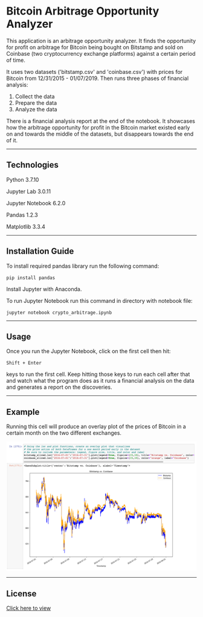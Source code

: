# Bitcoin Arbitrage Opportunity Analyzer

This application is an arbitrage opportunity analyzer. It finds the opportunity for profit on arbitrage for Bitcoin being bought on Bitstamp and sold on Coinbase (two cryptocurrency exchange platforms) against a certain period of time. 

It uses two datasets ('bitstamp.csv' and 'coinbase.csv') with prices for Bitcoin from 12/31/2015 - 01/07/2019. Then runs three phases of financial analysis:

1. Collect the data
2. Prepare the data
3. Analyze the data

There is a financial analysis report at the end of the notebook. It showcases how the arbitrage opportunity for profit in the Bitcoin market existed early on and towards the middle of the datasets, but disappears towards the end of it.

---


## Technologies


Python 3.7.10

Jupyter Lab 3.0.11

Jupyter Notebook 6.2.0

Pandas 1.2.3

Matplotlib 3.3.4

---


## Installation Guide

To install required pandas library run the following command:

    pip install pandas

Install Jupyter with Anaconda. 

To run Jupyter Notebook run this command in directory with notebook file:

    jupyter notebook crypto_arbitrage.ipynb

---


## Usage

Once you run the Jupyter Notebook, click on the first cell then hit:

    Shift + Enter

keys to run the first cell. Keep hitting those keys to run each cell after that and watch what the program does as it runs a financial analysis on the data and generates a report on the discoveries.

---

## Example

Running this cell will produce an overlay plot of the prices of Bitcoin in a certain month on the two different exchanges. 

![Example](https://github.com/talibkateeb/Bitcoin-Arbitrage-Opportunity-Analyzer/blob/main/readme_example.png)

---
## License

[Click here to view](https://github.com/talibkateeb/Bitcoin-Arbitrage-Opportunity-Analyzer/blob/main/LICENSE)

